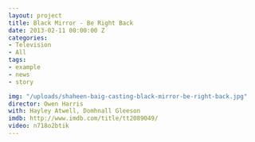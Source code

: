```yaml
---
layout: project
title: Black Mirror - Be Right Back
date: 2013-02-11 00:00:00 Z
categories:
- Television
- All
tags:
- example
- news
- story

img: "/uploads/shaheen-baig-casting-black-mirror-be-right-back.jpg"
director: Owen Harris
with: Hayley Atwell, Domhnall Gleeson
imdb: http://www.imdb.com/title/tt2089049/
video: n718o2btik
---
```


